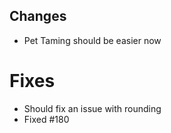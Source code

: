 ## Changes
- Pet Taming should be easier now
# Fixes
- Should fix an issue with rounding
- Fixed #180